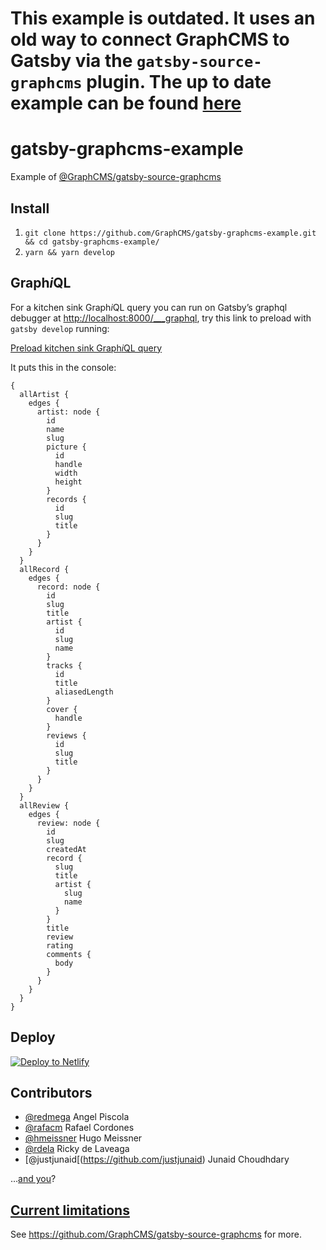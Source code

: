 # This example is outdated. It uses an old way to connect GraphCMS to Gatsby via the `gatsby-source-graphcms` plugin. The up to date example can be found [here](https://github.com/GraphCMS/graphcms-examples/tree/master/current/gatsby-source-plugin-blog)

# gatsby-graphcms-example

Example of [@GraphCMS/gatsby-source-graphcms](https://github.com/GraphCMS/gatsby-source-graphcms)

## Install

1. `git clone https://github.com/GraphCMS/gatsby-graphcms-example.git && cd gatsby-graphcms-example/`
1. `yarn && yarn develop`

## Graph<em>i</em>QL

For a kitchen sink Graph<em>i</em>QL query you can run on Gatsby’s
graphql debugger at <http://localhost:8000/___graphql>, try this
link to preload with `gatsby develop` running:

[Preload kitchen sink Graph<em>i</em>QL query](http://localhost:8000/___graphql?query=%7B%0A%20%20allArtist%20%7B%0A%20%20%20%20edges%20%7B%0A%20%20%20%20%20%20artist%3A%20node%20%7B%0A%20%20%20%20%20%20%20%20id%0A%20%20%20%20%20%20%20%20name%0A%20%20%20%20%20%20%20%20slug%0A%20%20%20%20%20%20%20%20picture%20%7B%0A%20%20%20%20%20%20%20%20%20%20id%0A%20%20%20%20%20%20%20%20%20%20handle%0A%20%20%20%20%20%20%20%20%20%20width%0A%20%20%20%20%20%20%20%20%20%20height%0A%20%20%20%20%20%20%20%20%7D%0A%20%20%20%20%20%20%20%20records%20%7B%0A%20%20%20%20%20%20%20%20%20%20id%0A%20%20%20%20%20%20%20%20%20%20slug%0A%20%20%20%20%20%20%20%20%20%20title%0A%20%20%20%20%20%20%20%20%7D%0A%20%20%20%20%20%20%7D%0A%20%20%20%20%7D%0A%20%20%7D%0A%20%20allRecord%20%7B%0A%20%20%20%20edges%20%7B%0A%20%20%20%20%20%20record%3A%20node%20%7B%0A%20%20%20%20%20%20%20%20id%0A%20%20%20%20%20%20%20%20slug%0A%20%20%20%20%20%20%20%20title%0A%20%20%20%20%20%20%20%20artist%20%7B%0A%20%20%20%20%20%20%20%20%20%20id%0A%20%20%20%20%20%20%20%20%20%20slug%0A%20%20%20%20%20%20%20%20%20%20name%0A%20%20%20%20%20%20%20%20%7D%0A%20%20%20%20%20%20%20%20tracks%20%7B%0A%20%20%20%20%20%20%20%20%20%20id%0A%20%20%20%20%20%20%20%20%20%20title%0A%20%20%20%20%20%20%20%20%20%20aliasedLength%0A%20%20%20%20%20%20%20%20%7D%0A%20%20%20%20%20%20%20%20cover%20%7B%0A%20%20%20%20%20%20%20%20%20%20handle%0A%20%20%20%20%20%20%20%20%7D%0A%20%20%20%20%20%20%20%20reviews%20%7B%0A%20%20%20%20%20%20%20%20%20%20id%0A%20%20%20%20%20%20%20%20%20%20slug%0A%20%20%20%20%20%20%20%20%20%20title%0A%20%20%20%20%20%20%20%20%7D%0A%20%20%20%20%20%20%7D%0A%20%20%20%20%7D%0A%20%20%7D%0A%20%20allReview%20%7B%0A%20%20%20%20edges%20%7B%0A%20%20%20%20%20%20review%3A%20node%20%7B%0A%20%20%20%20%20%20%20%20id%0A%20%20%20%20%20%20%20%20slug%0A%20%20%20%20%20%20%20%20createdAt%0A%20%20%20%20%20%20%20%20record%20%7B%0A%20%20%20%20%20%20%20%20%20%20slug%0A%20%20%20%20%20%20%20%20%20%20title%0A%20%20%20%20%20%20%20%20%20%20artist%20%7B%0A%20%20%20%20%20%20%20%20%20%20%20%20slug%0A%20%20%20%20%20%20%20%20%20%20%20%20name%0A%20%20%20%20%20%20%20%20%20%20%7D%0A%20%20%20%20%20%20%20%20%7D%0A%20%20%20%20%20%20%20%20title%0A%20%20%20%20%20%20%20%20review%0A%20%20%20%20%20%20%20%20rating%0A%20%20%20%20%20%20%20%20comments%20%7B%0A%20%20%20%20%20%20%20%20%20%20body%0A%20%20%20%20%20%20%20%20%7D%0A%20%20%20%20%20%20%7D%0A%20%20%20%20%7D%0A%20%20%7D%0A%7D%0A)

It puts this in the console:

```
{
  allArtist {
    edges {
      artist: node {
        id
        name
        slug
        picture {
          id
          handle
          width
          height
        }
        records {
          id
          slug
          title
        }
      }
    }
  }
  allRecord {
    edges {
      record: node {
        id
        slug
        title
        artist {
          id
          slug
          name
        }
        tracks {
          id
          title
          aliasedLength
        }
        cover {
          handle
        }
        reviews {
          id
          slug
          title
        }
      }
    }
  }
  allReview {
    edges {
      review: node {
        id
        slug
        createdAt
        record {
          slug
          title
          artist {
            slug
            name
          }
        }
        title
        review
        rating
        comments {
          body
        }
      }
    }
  }
}
```

## Deploy

[![Deploy to Netlify](https://www.netlify.com/img/deploy/button.svg)](https://app.netlify.com/start/deploy?repository=https://github.com/GraphCMS/gatsby-graphcms-example)

## Contributors

* [@redmega](https://github.com/redmega) Angel Piscola
* [@rafacm](https://github.com/rafacm) Rafael Cordones
* [@hmeissner](https://github.com/hmeissner) Hugo Meissner
* [@rdela](https://github.com/rdela) Ricky de Laveaga
* [@justjunaid[(https://github.com/justjunaid) Junaid Choudhdary

…[and you](https://github.com/GraphCMS/gatsby-source-graphcms/issues)?

## [Current limitations](https://github.com/GraphCMS/gatsby-source-graphcms#current-limitations)

See https://github.com/GraphCMS/gatsby-source-graphcms for more.
